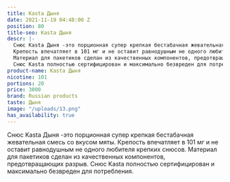 ```yaml
---
title: Kasta Дыня
date: 2021-11-19 04:48:00 Z
position: 80
title-seo: Kasta Дыня
descr: |-
  Снюс Kasta Дыня -это порционная супер крепкая бестабачная жевательная смесь со вкусом мяты.
  Крепость впечатляет в 101 мг и не оставит равнодушным не одного любителя крепких снюсов.
  Материал для пакетиков сделан из качественных компонентов, предотвращающих разрыв.
  Снюс Kasta полностью сертифицирован и максимально безвреден для потребления.
product-name: Kasta Дыня
nicotine: 101
portions: 20
price: 3000
brand: Russian products
taste: Дыня
image: "/uploads/13.png"
has_availability: true
---
```


Снюс Kasta Дыня -это порционная супер крепкая бестабачная жевательная смесь со вкусом мяты.
Крепость впечатляет в 101 мг и не оставит равнодушным не одного любителя крепких снюсов.
Материал для пакетиков сделан из качественных компонентов, предотвращающих разрыв.
Снюс Kasta полностью сертифицирован и максимально безвреден для потребления.